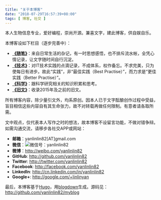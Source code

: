 ```yaml
---
title: "关于本博客"
date: "2018-07-29T16:57:39+08:00"
tags: [ 博客, 社交 ]
---
```


本人生物信息专业，爱好编程，崇尚开源。兼喜文字，建此博客，供自娱自乐。

本博客设如下栏目（逐步完善中）：

* **[《随笔》](/categories/随笔/)**：来自日常生活的杂记，有一时思想感悟，也不排斥流水帐，全凭心情记录，让文字随时间自行沉淀。
* **[《技术》](/categories/技术/)**：对IT技术实践的点滴记录，不成体系，权作备忘。不求完美，只为使每日有进步。故此“实践”，非“最佳实践（Best Practise）”，而力求是“更佳实践（Better Practise）”。
* **[《科学》](/categories/科学/)**：跟科学研究相关的知识积累和思考。
* **[《旧文》](/categories/旧文/)**：收录2015年及之前的旧文。

所有博客内容，除少量引文外，均系原创。因本人已于文字酝酿创作过程中受益，盲目相信这些内容自有其生命张力，故不对转载再做任何限制。有意者请各取所需。

文中观点，仅代表本人写作之时的想法，故本博客不设留言功能，不做对错争辩。如需沟通交流，请移步各社交APP或网站：

* **邮箱**：yanlinlin82[AT]gmail.com
* **微信**：![微信号：yanlinlin82](/images/weixin_scancode.jpg)
* **微博**：http://weibo.com/yanlinlin82
* **GitHub**: http://github.com/yanlinlin82
* **Twitter**: http://twitter.com/yanlinlin82
* **Facebook**: http://facebook.com/yanlinlin82
* **LinkedIn**: http://cn.linkedin.com/in/yanlinlin82
* **Google+**: http://google.com/+linlinyan

最后，本博客基于[Hugo](https://gohugo.io/)，用[blogdown](https://bookdown.org/yihui/blogdown/)生成。源码见：http://github.com/yanlinlin82/myblog
